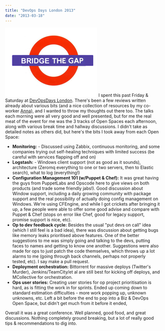 ```yaml
---
title: "DevOps Days London 2013"
date: "2013-03-18"
---
```


![DevOpsDays](/assets/2013/bridge-the-gap-300x225.png) I spent this past Friday & Saturday at [DevOpsDays London](http://www.devopsdays.org/events/2013-london/). There's been a few reviews written already about various bits (and a nice collection of resources by my co-worker [Anna](http://annaken.blogspot.co.uk/2013/03/devops-community-resources.html)), and I wanted to throw my thoughts out there too. The talks each morning were all very good and well presented, but for me the real meat of the event for me was the 3 tracks of Open Spaces each afternoon, along with various break time and hallway discussions. I didn't take as detailed notes as others did, but here's the bits I took away from each Open Space:

- **Monitoring:** - Discussed using Zabbix, continuous monitoring, and some companies trying out self-healing techniques with limited success (be careful with services flapping off and on)
- **Logstash:** - Windows client support (not as good as it sounds), architecture (Zeromq everything to one or two servers, then to Elastic search), what to log (everything!)
- **Configuration Management 101 (w/Puppet & Chef):** It was great having the guys from PuppetLabs and Opscode here to give views on both products (and trade some friendly jabs!). Good discussion about Window support, including a daily growing community with package support and the real possibility of actually doing config management on Windows. We're using CFEngine, and while I got crickets after bringing it up, a few people were able to offer some good advise and compare with Puppet & Chef (stops on error like Chef, good for legacy support, promise support is nice, etc).
- **Op to dev feedback cycle:** Besides the usual "put devs on call" idea (which I still feel is a bad idea), there was discussion about getting bugs like memory leaks prioritised above features. One of the better suggestions to me was simply going and talking to the devs, putting faces to names and getting to know one another. Suggestions were also made for ops to just patch the code themselves, which throws up a lot alarms to me (going through back channels, perhaps not properly tested, etc). I say make a pull request.
- **Deployment orchestration:** Bittorrent for massive deploys (Twitter's Murder), Jenkins/TeamCity/et al are still best for kicking off deploys, and MCollective for orchestration.
- **Ops user stories:** Creating user stories for op project prioritisation is hard, as is fitting the work in for sprints. Ended up coming down to standard estimation difficulties - more work popping up, unknown unknowns, etc. Left a bit before the end to pop into a Biz & DevOps Open Space, but didn't get much from it before it ended,

Overall it was a great conference. Well planned, good food, and great discussions. Nothing completely ground breaking, but a lot of really good tips & recommendations to dig into.
